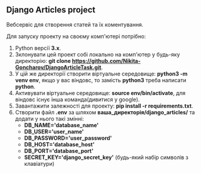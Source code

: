## Django Articles project

Вебсервіс для створення статей та їх коментування.

Для запуску проекту на своєму комп'ютері потрібно:
1. Python версії **3.х**.
2. Зклонувати цей проект собі локально на комп'ютер у будь-яку директорію: **git clone https://github.com/Nikita-Goncharov/DjangoArticleTask.git**.
3. У цій же директорії створити віртуальне середовище: **python3 -m venv env**, якщо у вас віндовс, то замість **python3** треба написати **python**.
4. Активувати віртуальне середовище: **source env/bin/activate**, для віндовс існує інша команда(дивитися у google).
5. Завантажити залежності для проекту: **pip install -r requirements.txt**.
6. Створити файл **.env** за шляхом **ваша_директорія/django_articles/** та додати у нього такі змінні:
   * **DB_NAME='database_name'**
   * **DB_USER='user_name'**
   * **DB_PASSWORD='user_password'**
   * **DB_HOST='database_host'**
   * **DB_PORT='database_port'**
   * **SECRET_KEY='django_secret_key'** (будь-який набір символів з клавіатури)


